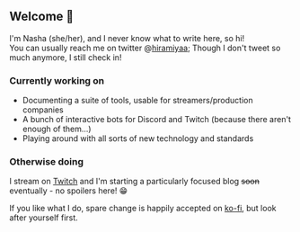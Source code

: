 ## Welcome 👋

I'm Nasha (she/her), and I never know what to write here, so hi!  
You can usually reach me on twitter @[hiramiyaa](https://twitter.com/hiramiyaa); Though I don't tweet so much anymore, I still check in!

### Currently working on
- Documenting a suite of tools, usable for streamers/production companies
- A bunch of interactive bots for Discord and Twitch (because there aren't enough of them...)
- Playing around with all sorts of new technology and standards

### Otherwise doing
I stream on [Twitch](https://twitch.tv/hiramiya) and I'm starting a particularly focused blog ~~soon~~ eventually - no spoilers here! 😁

If you like what I do, spare change is happily accepted on [ko-fi](https://ko-fi.com/E1E61XUP0), but look after yourself first.

<!--
**Hiramiya/Hiramiya** is a ✨ _special_ ✨ repository because its `README.md` (this file) appears on your GitHub profile.

Here are some ideas to get you started:

- 🔭 I’m currently working on ...
- 🌱 I’m currently learning ...
- 👯 I’m looking to collaborate on ...
- 🤔 I’m looking for help with ...
- 💬 Ask me about ...
- 📫 How to reach me: ...
- 😄 Pronouns: ...
- ⚡ Fun fact: ...
-->
